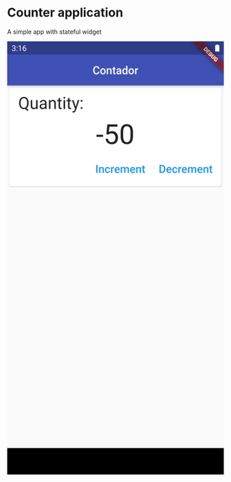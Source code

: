 # Counter application

A simple app with stateful widget

![alt text](https://github.com/alm9/Counter/blob/master/figures/Screenshot_Counter.png)